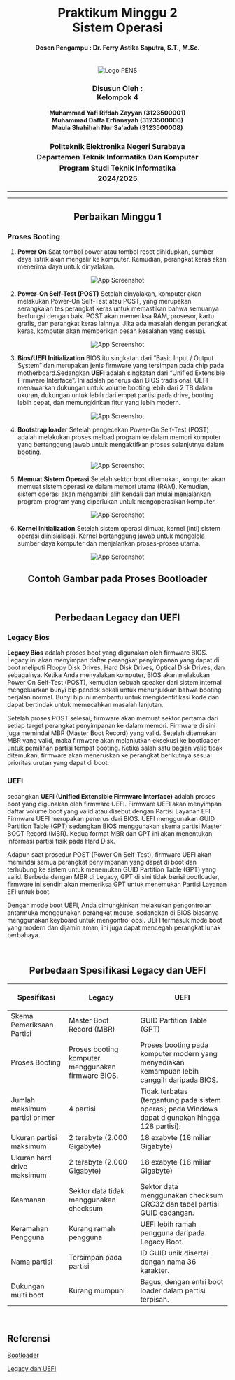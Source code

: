 <div align="center">
  <h1 style="text-align: center;font-weight: bold">Praktikum Minggu 2<br>Sistem Operasi</h1>
  <h4 style="text-align: center;">Dosen Pengampu : Dr. Ferry Astika Saputra, S.T., M.Sc.</h4>
</div>
<br/>
<div align="center">
  <img src="https://upload.wikimedia.org/wikipedia/id/4/44/Logo_PENS.png" alt="Logo PENS">
  <h3 style="text-align: center;">Disusun Oleh : <br>Kelompok 4</h3>
  <p style="text-align: center;">
    <strong>Muhammad Yafi Rifdah Zayyan (3123500001)</strong><br>
    <strong>Muhammad Daffa Erfiansyah (3123500006)</strong><br>
    <strong>Maula Shahihah Nur Sa'adah (3123500008)</strong>
  </p>

<h3 style="text-align: center;line-height: 1.5">Politeknik Elektronika Negeri Surabaya<br>Departemen Teknik Informatika Dan Komputer<br>Program Studi Teknik Informatika<br>2024/2025</h3>
  <hr><hr>
</div>

<div>
<h2 align="center">Perbaikan Minggu 1</h2>

### Proses Booting

1. <b>Power On</b>
Saat tombol power atau tombol reset dihidupkan, sumber daya listrik akan mengalir ke komputer.
Kemudian, perangkat keras akan menerima daya untuk dinyalakan.
<div align="center">

![App Screenshot](https://github.com/daffaerfiansyah/SysOp24-3123500006/blob/main/Minggu%202/Assets/bootloader.jpg?raw=true)

</div>

2. <b>Power-On Self-Test (POST)</b>
Setelah dinyalakan, komputer akan melakukan Power-On Self-Test atau POST, yang merupakan serangkaian tes perangkat keras untuk memastikan bahwa semuanya berfungsi dengan baik. 
POST akan memeriksa RAM, prosesor, kartu grafis, dan perangkat keras lainnya. 
Jika ada masalah dengan perangkat keras, komputer akan memberikan pesan kesalahan yang sesuai.
<div align="center">

![App Screenshot](https://github.com/daffaerfiansyah/SysOp24-3123500006/blob/main/Minggu%202/Assets/bootloader.jpg?raw=true)

</div>

3. <b>Bios/UEFI Initialization</b>
BIOS itu singkatan dari “Basic Input / Output System” dan merupakan jenis firmware yang tersimpan pada chip pada motherboard.Sedangkan <b>UEFI</b> adalah singkatan dari “Unified Extensible Firmware Interface“. Ini adalah penerus dari BIOS tradisional. UEFI menawarkan dukungan untuk volume booting lebih dari 2 TB dalam ukuran, dukungan untuk lebih dari empat partisi pada drive, booting lebih cepat, dan memungkinkan fitur yang lebih modern.
<div align="center">

![App Screenshot](https://github.com/daffaerfiansyah/SysOp24-3123500006/blob/main/Minggu%202/Assets/bootloader.jpg?raw=true)

</div>

4. <b>Bootstrap loader</b>
Setelah pengecekan Power-On Self-Test (POST) adalah melakukan proses meload program ke dalam memori komputer yang bertanggung jawab untuk mengaktifkan proses selanjutnya dalam booting.

<div align="center">

![App Screenshot](https://github.com/daffaerfiansyah/SysOp24-3123500006/blob/main/Minggu%202/Assets/bootloader.jpg?raw=true)

</div>

5. <b>Memuat Sistem Operasi</b>
Setelah sektor boot ditemukan, komputer akan memuat sistem operasi ke dalam memori utama (RAM). 
Kemudian, sistem operasi akan mengambil alih kendali dan mulai menjalankan program-program yang diperlukan untuk mengoperasikan komputer.
<div align="center">

![App Screenshot](https://github.com/daffaerfiansyah/SysOp24-3123500006/blob/main/Minggu%202/Assets/bootloader.jpg?raw=true)

</div>

6. <b>Kernel Initialization</b>
Setelah sistem operasi dimuat, kernel (inti) sistem operasi diinisialisasi. Kernel bertanggung jawab untuk mengelola sumber daya komputer dan menjalankan proses-proses utama.
<div align="center">

![App Screenshot](https://github.com/daffaerfiansyah/SysOp24-3123500006/blob/main/Minggu%202/Assets/bootloader.jpg?raw=true)

</div>

<h2 align="center">Contoh Gambar pada Proses Bootloader</h2>
</div>
<br>
<div>
<h2 align="center">Perbedaan Legacy dan UEFI</h2>
<h3>Legacy Bios</h3>

<p><b>Legacy Bios</b> adalah proses boot yang digunakan oleh firmware BIOS. Legacy ini akan menyimpan daftar perangkat penyimpanan yang dapat di boot meliputi Floopy Disk Drives, Hard Disk Drives, Optical Disk Drives, dan sebagainya. Ketika Anda menyalakan komputer, BIOS akan melakukan Power On Self-Test (POST), kemudian sebuah speaker dari sistem internal mengeluarkan bunyi bip pendek sekali untuk menunjukkan bahwa booting berjalan normal. Bunyi bip ini membantu untuk mengidentifikasi kode dan dapat bertindak untuk memecahkan masalah lanjutan.

Setelah proses POST selesai, firmware akan memuat sektor pertama dari setiap target perangkat penyimpanan ke dalam memori. Firmware di sini juga memindai MBR (Master Boot Record) yang valid. Setelah ditemukan MBR yang valid, maka firmware akan melanjutkan eksekusi ke bootloader untuk pemilihan partisi tempat booting. Ketika salah satu bagian valid tidak ditemukan, firmware akan meneruskan ke perangkat berikutnya sesuai prioritas urutan yang dapat di boot.</p>

<h3>UEFI</h3>

<p>sedangkan <b>UEFI (Unified Extensible Firmware Interface)</b> adalah proses boot yang digunakan oleh firmware UEFI. Firmware UEFI akan menyimpan daftar volume boot yang valid atau disebut dengan Partisi Layanan EFI. Firmware UEFI merupakan penerus dari BIOS. UEFI menggunakan GUID Partition Table (GPT) sedangkan BIOS menggunakan skema partisi Master BOOT Record (MBR). Kedua format MBR dan GPT ini akan menentukan informasi partisi fisik pada Hard Disk.

Adapun saat prosedur POST (Power On Self-Test), firmware UEFI akan memindai semua perangkat penyimpanan yang dapat di boot dan terhubung ke sistem untuk menemukan GUID Partition Table (GPT) yang valid. Berbeda dengan MBR di Legacy, GPT di sini tidak berisi bootloader, firmware ini sendiri akan memeriksa GPT untuk menemukan Partisi Layanan EFI untuk boot.

Dengan mode boot UEFI, Anda dimungkinkan melakukan pengontrolan antarmuka menggunakan perangkat mouse, sedangkan di BIOS biasanya menggunakan keyboard untuk mengontrol opsi. UEFI termasuk mode boot yang modern dan dijamin aman, ini juga dapat mencegah perangkat lunak berbahaya.</p>
<br>
<h2 align="center">Perbedaan Spesifikasi Legacy dan UEFI</h2>

| <p align="center">Spesifikasi</p>   | <p align="center">Legacy</p>  | <p align="center">UEFI</p>  |
| ----------- | ---------- | --------- |
| Skema Pemeriksaan Partisi | Master Boot Record (MBR) | GUID Partition Table (GPT) |
| Proses Booting | Proses booting komputer menggunakan firmware BIOS. | Proses booting pada komputer modern yang menyediakan kemampuan lebih canggih daripada BIOS. |
| Jumlah maksimum partisi primer | 4 partisi | Tidak terbatas (tergantung pada sistem operasi; pada Windows dapat digunakan hingga 128 partisi). |
| Ukuran partisi maksimum | 2 terabyte (2.000 Gigabyte) | 18 exabyte (18 miliar Gigabyte) |
| Ukuran hard drive maksimum | 2 terabyte (2.000 Gigabyte) | 18 exabyte (18 miliar Gigabyte) |
| Keamanan | Sektor data tidak menggunakan checksum | Sektor data menggunakan checksum CRC32 dan tabel partisi GUID cadangan. |
| Keramahan Pengguna | Kurang ramah pengguna | UEFI lebih ramah pengguna daripada Legacy Boot. |
| Nama partisi | Tersimpan pada partisi | ID GUID unik disertai dengan nama 36 karakter. |
| Dukungan multi boot | Kurang mumpuni | Bagus, dengan entri boot loader dalam partisi terpisah. |
 
<br>
</div>

## Referensi

[Bootloader](https://bukuedu.id/pengertian-booting-adalah)

[Legacy dan UEFI](https://dianisa.com/perbedaan-legacy-bios-dan-uefi/#google_vignette)
